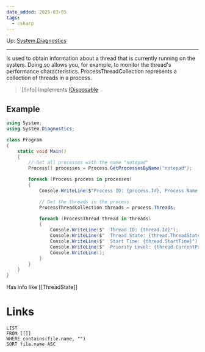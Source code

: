 ```yaml
---
date_added: 2025-03-05
tags:
  - csharp
---
```

Up: [System.Diagnostics](System.Diagnostics.md)
___
 Is used to obtain information about a thread that is currently running on the system. Doing so allows you, for example, to monitor the thread's performance characteristics. ProcessThreadCollection represents a collection of threads in a process.
 
 >[!Info]
> Implements [IDisposable](IDisposable.md)

## Example
```cs
using System;
using System.Diagnostics;

class Program
{
    static void Main()
    {
        // Get all processes with the name "notepad"
        Process[] processes = Process.GetProcessesByName("notepad");

        foreach (Process process in processes)
        {
            Console.WriteLine($"Process ID: {process.Id}, Process Name: {process.ProcessName}");

            // Get the threads in the process
            ProcessThreadCollection threads = process.Threads;

            foreach (ProcessThread thread in threads)
            {
                Console.WriteLine($"  Thread ID: {thread.Id}");
                Console.WriteLine($"  Thread State: {thread.ThreadState}");
                Console.WriteLine($"  Start Time: {thread.StartTime}");
                Console.WriteLine($"  Priority Level: {thread.CurrentPriority}");
                Console.WriteLine();
            }
        }
    }
}
```

Has info like [[ThreadState]]
# Links
```dataview
LIST
FROM [[]]
WHERE contains(file.name, "")
SORT file.name ASC
```
